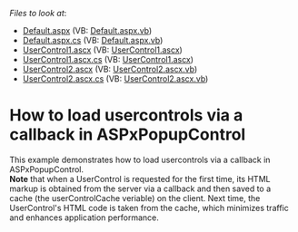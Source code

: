 <!-- default file list -->
*Files to look at*:

* [Default.aspx](./CS/WebSite/Default.aspx) (VB: [Default.aspx.vb](./VB/WebSite/Default.aspx.vb))
* [Default.aspx.cs](./CS/WebSite/Default.aspx.cs) (VB: [Default.aspx.vb](./VB/WebSite/Default.aspx.vb))
* [UserControl1.ascx](./CS/WebSite/UserControl1.ascx) (VB: [UserControl1.ascx](./VB/WebSite/UserControl1.ascx))
* [UserControl1.ascx.cs](./CS/WebSite/UserControl1.ascx.cs) (VB: [UserControl1.ascx](./VB/WebSite/UserControl1.ascx))
* [UserControl2.ascx](./CS/WebSite/UserControl2.ascx) (VB: [UserControl2.ascx.vb](./VB/WebSite/UserControl2.ascx.vb))
* [UserControl2.ascx.cs](./CS/WebSite/UserControl2.ascx.cs) (VB: [UserControl2.ascx.vb](./VB/WebSite/UserControl2.ascx.vb))
<!-- default file list end -->
# How to load usercontrols via a callback in ASPxPopupControl


<p>This example demonstrates how to load usercontrols via a callback in ASPxPopupControl.<br />
<strong>Note</strong> that when a UserControl is requested for the first time, its HTML markup is obtained from the server via a callback and then saved to a cache (the userControlCache veriable) on the client. Next time, the UserControl's HTML code is taken from the cache, which minimizes traffic and enhances application performance.</p>

<br/>


